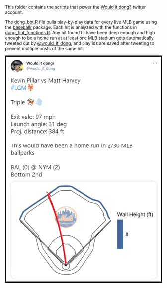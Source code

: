 This folder contains the scripts that power the [Would it dong?](https://twitter.com/would_it_dong) twitter account.

The [dong_bot.R](https://github.com/danmorse314/dinger-machine/blob/main/dong-bot/dong_bot.R) file pulls play-by-play data for every live MLB game using the [baseballr](https://github.com/BillPetti/baseballr) package. Each hit is analyzed with the functions in [dong_bot_functions.R](https://github.com/danmorse314/dinger-machine/blob/main/dong-bot/dong_bot_functions.R). Any hit found to have been deep enough and high enough to be a home run at at least one MLB stadium gets automatically tweeted out by [@would_it_dong](https://twitter.com/would_it_dong), and play ids are saved after tweeting to prevent multiple posts of the same hit.

![example_tweet](https://github.com/danmorse314/dinger-machine/blob/main/dong-bot/example_tweet.png)

